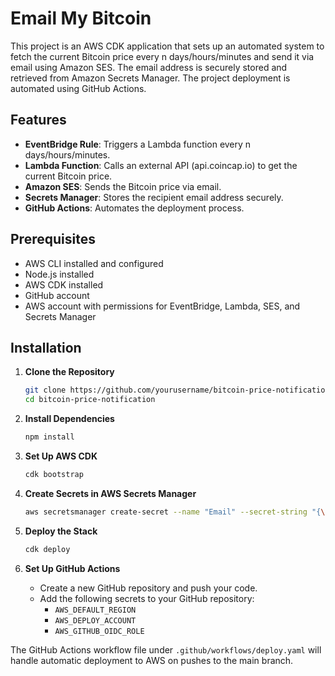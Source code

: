 # Email My Bitcoin

This project is an AWS CDK application that sets up an automated system to fetch the current Bitcoin price every n days/hours/minutes and send it via email using Amazon SES. The email address is securely stored and retrieved from Amazon Secrets Manager. The project deployment is automated using GitHub Actions.

## Features

- **EventBridge Rule**: Triggers a Lambda function every n days/hours/minutes.
- **Lambda Function**: Calls an external API (api.coincap.io) to get the current Bitcoin price.
- **Amazon SES**: Sends the Bitcoin price via email.
- **Secrets Manager**: Stores the recipient email address securely.
- **GitHub Actions**: Automates the deployment process.

## Prerequisites

- AWS CLI installed and configured
- Node.js installed
- AWS CDK installed
- GitHub account
- AWS account with permissions for EventBridge, Lambda, SES, and Secrets Manager

## Installation

1. **Clone the Repository**
    ```bash
    git clone https://github.com/yourusername/bitcoin-price-notification.git
    cd bitcoin-price-notification
    ```

2. **Install Dependencies**
    ```bash
    npm install
    ```

3. **Set Up AWS CDK**
    ```bash
    cdk bootstrap
    ```

4. **Create Secrets in AWS Secrets Manager**
    ```bash
    aws secretsmanager create-secret --name "Email" --secret-string "{\"email\":\"your-email@example.com\"}"
    ```

5. **Deploy the Stack**
    ```bash
    cdk deploy
    ```

6. **Set Up GitHub Actions**
    - Create a new GitHub repository and push your code.
    - Add the following secrets to your GitHub repository:
        - `AWS_DEFAULT_REGION`
        - `AWS_DEPLOY_ACCOUNT`
        - `AWS_GITHUB_OIDC_ROLE`

The GitHub Actions workflow file under `.github/workflows/deploy.yaml` will handle automatic deployment to AWS on pushes to the main branch.
